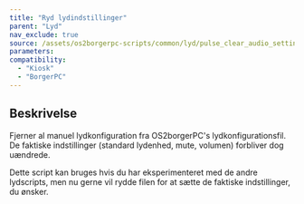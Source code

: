 ```yaml
---
title: "Ryd lydindstillinger"
parent: "Lyd"
nav_exclude: true
source: /assets/os2borgerpc-scripts/common/lyd/pulse_clear_audio_settings.sh
parameters:
compatibility:
  - "Kiosk"
  - "BorgerPC"
---
```


## Beskrivelse
Fjerner al manuel lydkonfiguration fra OS2borgerPC's lydkonfigurationsfil. De faktiske indstillinger (standard lydenhed, mute, volumen) forbliver dog uændrede.

Dette script kan bruges hvis du har eksperimenteret med de andre lydscripts, men nu gerne vil rydde filen for at sætte de faktiske indstillinger, du ønsker.